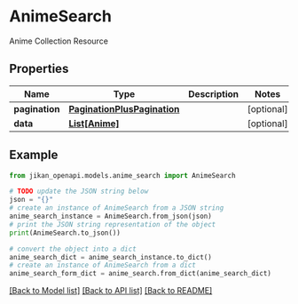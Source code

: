 # AnimeSearch

Anime Collection Resource

## Properties

Name | Type | Description | Notes
------------ | ------------- | ------------- | -------------
**pagination** | [**PaginationPlusPagination**](PaginationPlusPagination.md) |  | [optional] 
**data** | [**List[Anime]**](Anime.md) |  | [optional] 

## Example

```python
from jikan_openapi.models.anime_search import AnimeSearch

# TODO update the JSON string below
json = "{}"
# create an instance of AnimeSearch from a JSON string
anime_search_instance = AnimeSearch.from_json(json)
# print the JSON string representation of the object
print(AnimeSearch.to_json())

# convert the object into a dict
anime_search_dict = anime_search_instance.to_dict()
# create an instance of AnimeSearch from a dict
anime_search_form_dict = anime_search.from_dict(anime_search_dict)
```
[[Back to Model list]](../README.md#documentation-for-models) [[Back to API list]](../README.md#documentation-for-api-endpoints) [[Back to README]](../README.md)


